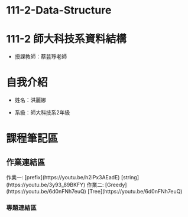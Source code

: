 # 111-2-Data-Structure 
# 111-2 師大科技系資料結構
- 授課教師：蔡芸琤老師

<h1>自我介紹</h1>

- 姓名：洪麗娜

- 系級：師大科技系2年級

<h1>課程筆記區</h1>

<h2>作業連結區</h2>
作業一: 
[prefix](https://youtu.be/h2iPx3AEadE)
[string](https://youtu.be/3y93_89BKFY)
作業二: 
[Greedy](https://youtu.be/6d0nFNh7euQ)
[Tree](https://youtu.be/6d0nFNh7euQ)
<h3>專題連結區</h3>
